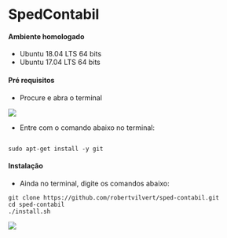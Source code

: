 # SpedContabil

#### Ambiente homologado

* Ubuntu 18.04 LTS 64 bits
* Ubuntu 17.04 LTS 64 bits


#### Pré requisitos

* Procure e abra o terminal


![](https://github.com/robertvilvert/sped-contabil/blob/master/images/find_terminal.jpeg)



* Entre com o comando abaixo no terminal:

```

sudo apt-get install -y git

```

#### Instalação

* Ainda no terminal, digite os comandos abaixo:

```
git clone https://github.com/robertvilvert/sped-contabil.git
cd sped-contabil
./install.sh

```

![](https://github.com/robertvilvert/sped-contabil/blob/master/spedcontabil.gif)
